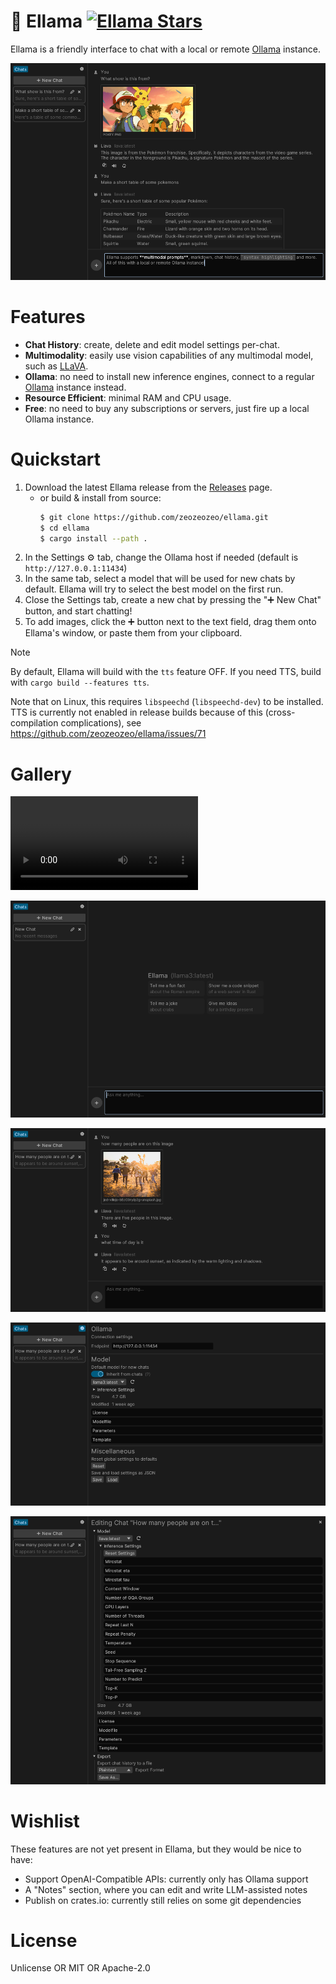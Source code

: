 # 🦙 Ellama [![Ellama Stars](https://img.shields.io/github/stars/zeozeozeo/ellama.svg)](https://github.com/zeozeozeo/ellama)

Ellama is a friendly interface to chat with a local or remote [Ollama](https://ollama.com/) instance.

![Ellama, a friendly Ollama interface, running LLaVA](/media/pokey.png)

# Features

- **Chat History**: create, delete and edit model settings per-chat.
- **Multimodality**: easily use vision capabilities of any multimodal model, such as [LLaVA](https://ollama.com/library/llava).
- **Ollama**: no need to install new inference engines, connect to a regular [Ollama](https://ollama.com/) instance instead.
- **Resource Efficient**: minimal RAM and CPU usage.
- **Free**: no need to buy any subscriptions or servers, just fire up a local Ollama instance.

# Quickstart

1. Download the latest Ellama release from the [Releases](https://github.com/zeozeozeo/ellama/releases) page.
   - or build & install from source:
     ```bash
     $ git clone https://github.com/zeozeozeo/ellama.git
     $ cd ellama
     $ cargo install --path .
     ```
2. In the Settings ⚙️ tab, change the Ollama host if needed (default is `http://127.0.0.1:11434`)
3. In the same tab, select a model that will be used for new chats by default. Ellama will try to select the best model on the first run.
4. Close the Settings tab, create a new chat by pressing the "➕ New Chat" button, and start chatting!
5. To add images, click the ➕ button next to the text field, drag them onto Ellama's window, or paste them from your clipboard.

> [!NOTE]
> By default, Ellama will build with the `tts` feature OFF. If you need TTS, build with `cargo build --features tts`.
>
> Note that on Linux, this requires `libspeechd` (`libspeechd-dev`) to be installed. TTS is currently not enabled in release builds because of this (cross-compilation complications), see https://github.com/zeozeozeo/ellama/issues/71

# Gallery

![Demo of a reasoning model (Qwen3)](/media/reasoning.mp4)

![Ellama's greeting screen](/media/funfact.png)

![LLaVA counting people, in Ellama](/media/countppl.png)

![Ellama's settings panel](/media/setthings.png)

![Ellama's chat edit panel](/media/chatedit.png)

# Wishlist

These features are not yet present in Ellama, but they would be nice to have:

- Support OpenAI-Compatible APIs: currently only has Ollama support
- A "Notes" section, where you can edit and write LLM-assisted notes
- Publish on crates.io: currently still relies on some git dependencies

# License

Unlicense OR MIT OR Apache-2.0
